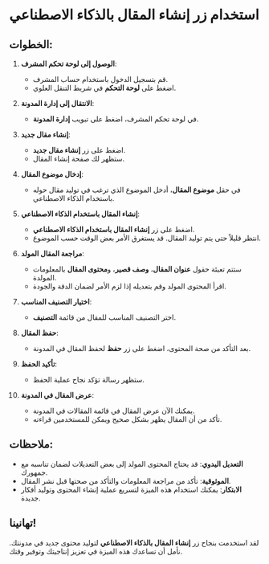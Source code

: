 # استخدام زر إنشاء المقال بالذكاء الاصطناعي

## الخطوات:

1. **الوصول إلى لوحة تحكم المشرف**:

   - قم بتسجيل الدخول باستخدام حساب المشرف.
   - اضغط على **لوحة التحكم** في شريط التنقل العلوي.

2. **الانتقال إلى إدارة المدونة**:

   - في لوحة تحكم المشرف، اضغط على تبويب **إدارة المدونة**.

3. **إنشاء مقال جديد**:

   - اضغط على زر **إنشاء مقال جديد**.
   - ستظهر لك صفحة إنشاء المقال.

4. **إدخال موضوع المقال**:

   - في حقل **موضوع المقال**، أدخل الموضوع الذي ترغب في توليد مقال حوله باستخدام الذكاء الاصطناعي.

5. **إنشاء المقال باستخدام الذكاء الاصطناعي**:

   - اضغط على زر **إنشاء المقال باستخدام الذكاء الاصطناعي**.
   - انتظر قليلاً حتى يتم توليد المقال. قد يستغرق الأمر بعض الوقت حسب الموضوع.

6. **مراجعة المقال المولد**:

   - ستتم تعبئة حقول **عنوان المقال**، **وصف قصير**، و**محتوى المقال** بالمعلومات المولدة.
   - اقرأ المحتوى المولد وقم بتعديله إذا لزم الأمر لضمان الدقة والجودة.

7. **اختيار التصنيف المناسب**:

   - اختر التصنيف المناسب للمقال من قائمة **التصنيف**.

8. **حفظ المقال**:

   - بعد التأكد من صحة المحتوى، اضغط على زر **حفظ** لحفظ المقال في المدونة.

9. **تأكيد الحفظ**:

   - ستظهر رسالة تؤكد نجاح عملية الحفظ.

10. **عرض المقال في المدونة**:

    - يمكنك الآن عرض المقال في قائمة المقالات في المدونة.
    - تأكد من أن المقال يظهر بشكل صحيح ويمكن للمستخدمين قراءته.

## ملاحظات:

- **التعديل اليدوي**: قد يحتاج المحتوى المولد إلى بعض التعديلات لضمان تناسبه مع جمهورك.
- **الموثوقية**: تأكد من مراجعة المعلومات والتأكد من صحتها قبل نشر المقال.
- **الابتكار**: يمكنك استخدام هذه الميزة لتسريع عملية إنشاء المحتوى وتوليد أفكار جديدة.

## تهانينا!

لقد استخدمت بنجاح زر **إنشاء المقال بالذكاء الاصطناعي** لتوليد محتوى جديد في مدونتك. نأمل أن تساعدك هذه الميزة في تعزيز إنتاجيتك وتوفير وقتك.
